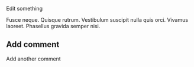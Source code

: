 Edit something

Fusce neque. Quisque rutrum. Vestibulum suscipit nulla quis orci. Vivamus laoreet. Phasellus gravida semper nisi.

## Add comment

Add another comment

